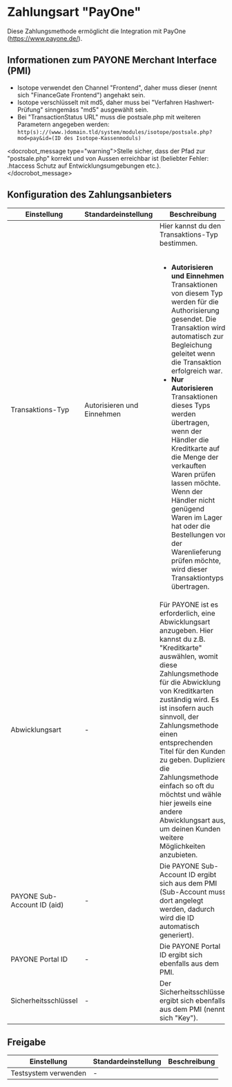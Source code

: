 # Zahlungsart "PayOne"

Diese Zahlungsmethode ermöglicht die Integration mit PayOne (https://www.payone.de/).

## Informationen zum PAYONE Merchant Interface (PMI)

* Isotope verwendet den Channel "Frontend", daher muss dieser (nennt sich "FinanceGate Frontend") angehakt sein.
* Isotope verschlüsselt mit md5, daher muss bei "Verfahren Hashwert-Prüfung" sinngemäss  "md5" ausgewählt sein.
* Bei "TransactionStatus URL" muss die postsale.php mit weiteren Parametern angegeben werden: `http(s)://(www.)domain.tld/system/modules/isotope/postsale.php?mod=pay&id=(ID des Isotope-Kassenmoduls)`

<docrobot_message type="warning">Stelle sicher, dass der Pfad zur "postsale.php" korrekt und von Aussen erreichbar ist (beliebter Fehler: .htaccess Schutz auf Entwicklungsumgebungen etc.).</docrobot_message>


## Konfiguration des Zahlungsanbieters

<table>
	<thead>
		<tr>
			<th>Einstellung</th>
			<th>Standardeinstellung</th>
			<th>Beschreibung</th>
		</tr>
	</thead>
	<tbody>
		<tr>
			<td>Transaktions-Typ</td>
			<td>Autorisieren und Einnehmen</td>
			<td>Hier kannst du den Transaktions-Typ bestimmen.<br><br>
				<ul>
				<li><strong>Autorisieren und Einnehmen</strong><br>
				Transaktionen von diesem Typ werden für die Authorisierung gesendet. Die Transaktion wird automatisch zur Begleichung geleitet wenn die Transaktion erfolgreich war.</li>
				<li><strong>Nur Autorisieren</strong><br>
				Transaktionen dieses Typs werden übertragen, wenn der Händler die Kreditkarte auf die Menge der verkauften Waren prüfen lassen möchte. Wenn der Händler nicht genügend Waren im Lager hat oder die Bestellungen vor der Warenlieferung prüfen möchte, wird dieser Transaktiontyps übertragen.</li>
				</ul>
			</td>
		</tr>
		<tr>
			<td>Abwicklungsart</td>
			<td>-</td>
			<td>Für PAYONE ist es erforderlich, eine Abwicklungsart anzugeben. Hier kannst du z.B. "Kreditkarte" auswählen, womit diese Zahlungsmethode für die Abwicklung von Kreditkarten zuständig wird. Es ist insofern auch sinnvoll, der Zahlungsmethode einen entsprechenden Titel für den Kunden zu geben. Dupliziere die Zahlungsmethode einfach so oft du möchtst und wähle hier jeweils eine andere Abwicklungsart aus, um deinen Kunden weitere Möglichkeiten anzubieten.</td>
		</tr>
		<tr>
			<td>PAYONE Sub-Account ID (aid)</td>
			<td>-</td>
			<td>Die PAYONE Sub-Account ID ergibt sich aus dem PMI (Sub-Account muss dort angelegt werden, dadurch wird die ID automatisch generiert).</td>
		</tr>
		<tr>
			<td>PAYONE Portal ID</td>
			<td>-</td>
			<td>Die PAYONE Portal ID ergibt sich ebenfalls aus dem PMI.</td>
		</tr>
		<tr>
			<td>Sicherheitsschlüssel</td>
			<td>-</td>
			<td>Der Sicherheitsschlüssel ergibt sich ebenfalls aus dem PMI (nennt sich "Key").</td>
		</tr>
	</tbody>
</table>

## Freigabe

<table>
	<thead>
		<tr>
			<th>Einstellung</th>
			<th>Standardeinstellung</th>
			<th>Beschreibung</th>
		</tr>
	</thead>
	<tbody>
		<tr>
			<td>Testsystem verwenden</td>
			<td>-</td>
			<td></td>
		</tr>
	</tbody>
</table>
